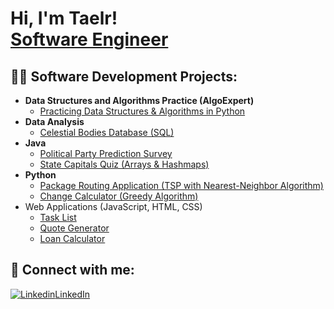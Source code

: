 <h1>Hi, I'm Taelr! <br/><a href="https://github.com/Teason16">Software Engineer</a>

<h2>👨‍💻 Software Development Projects:</h2>

- <b>Data Structures and Algorithms Practice (AlgoExpert)</b>
  - [Practicing Data Structures & Algorithms in Python](https://github.com/Teason16/Algorithms-Practice)
- <b>Data Analysis</b>
  - [Celestial Bodies Database (SQL)](https://github.com/Teason16/Celestial-bodies-database)
- <b>Java</b>
  - [Political Party Prediction Survey](https://github.com/Teason16/Political-Party-Guesser)
  - [State Capitals Quiz (Arrays & Hashmaps)](https://github.com/Teason16/State-Capitals-Quiz)
- <b>Python</b>
  - [Package Routing Application (TSP with Nearest-Neighbor Algorithm)](https://github.com/Teason16/TSP-package-routing-program)
  - [Change Calculator (Greedy Algorithm)](https://github.com/Teason16/MakeChange)
- Web Applications (JavaScript, HTML, CSS)
  - [Task List](https://github.com/Teason16/tasklist)
  - [Quote Generator](https://github.com/Teason16/QuoteGenerator)
  - [Loan Calculator](https://github.com/Teason16/loancalculator)  

<h2> 🤳 Connect with me:</h2>

[![Linkedin](https://i.stack.imgur.com/gVE0j.png)LinkedIn](https://www.linkedin.com/in/taelr-eason-technopharmacist)
<!--
**
- <b>Full Stack Web App (React, NodeJS, Azure, and Machine Learning Components)</b>
  - [Image Analysis Middleware](https://github.com/joshmadakor1/4chan-Image-Analysis-Middleware-C964) <b><i>(Potentially NSFW)</b></i>
- <b>PowerShell</b>
  - [Windows EventLog: Failed RDP Logins Source IP to full GeoData Conversion](https://github.com/joshmadakor1/Sentinel-Lab)
  - [JWipe (Disk Wiping Utility)](https://github.com/joshmadakor1/Jwipe.PowerShell)
  - [Active Directory Bulk User Creation](https://github.com/joshmadakor1/AD_PS)
  - [FIM (File Integrity Monitor)](https://github.com/joshmadakor1/PowerShell-Integrity-FIM)
- <b>Java</b>
  - [Ransomware Proof of Concept (Encrypter)](https://github.com/joshmadakor1/EncrypterPOC)
  - [Ransomware Proof of Concept (Decrypter)](https://github.com/joshmadakor1/DecrypterPOC)
  - [Keylogger with Email Capability](https://github.com/joshmadakor1/Key-Logger-With-Email)
Here are some ideas to get you started:

- 🔭 I’m currently working on ...
- 🌱 I’m currently learning ...
- 👯 I’m looking to collaborate on ...
- 🤔 I’m looking for help with ...
- 💬 Ask me about ...
- 📫 How to reach me: ...
- 😄 Pronouns: ...
- ⚡ Fun fact: ...
-->
